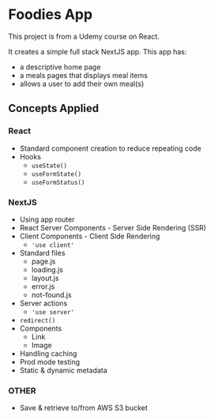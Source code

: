 # Foodies App

This project is from a Udemy course on React.

It creates a simple full stack NextJS app.
This app has:

- a descriptive home page
- a meals pages that displays meal items
- allows a user to add their own meal(s)

## Concepts Applied

### React

- Standard component creation to reduce repeating code
- Hooks
  - `useState()`
  - `useFormState()`
  - `useFormStatus()`

### NextJS

- Using app router
- React Server Components - Server Side Rendering (SSR)
- Client Components - Client Side Rendering
  - `'use client'`
- Standard files
  - page.js
  - loading.js
  - layout.js
  - error.js
  - not-found.js
- Server actions
  - `'use server'`
- `redirect()`
- Components
  - Link
  - Image
- Handling caching
- Prod mode testing
- Static & dynamic metadata

### OTHER

- Save & retrieve to/from AWS S3 bucket
